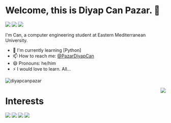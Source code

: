 # Welcome, this is Diyap Can Pazar. 👋

[![](https://img.shields.io/badge/linkedin-%230077B5.svg?&style=for-the-badge&logo=linkedin&logoColor=white)](https://www.linkedin.com/in/diyapcanpazar/)
[![](https://img.shields.io/badge/twitter-%231DA1F2.svg?&style=for-the-badge&logo=twitter&logoColor=white)](https://www.twitter.com/PazarDiyapCan)
[![](https://img.shields.io/badge/instagram-%23E4405F.svg?&style=for-the-badge&logo=instagram&logoColor=white)](https://instagram.com/diyapcanpzr)

I'm Can, a computer engineering student at Eastern Mediterranean University.

- 🌱 I'm currently learning [Python]
- 📫 How to reach me: [@PazarDiyapCan](https://twitter.com/PazarDiyapCan)
- 😄 Pronouns: he/him
- ⚡ I would love to learn. All...
<p align="left"> <img src="https://komarev.com/ghpvc/?username=diyapcanpazar" alt="diyapcanpazar" /> </p>


<img align='right' src="https://github-readme-stats.vercel.app/api?username=diyapcanpazar&show_icons=true&theme=merko">


# Interests
[![](https://img.shields.io/badge/python-cD1?style=for-the-badge&logo=python)]()
[![](https://img.shields.io/badge/java-cD1?style=for-the-badge&logo=java)]()
[![](https://img.shields.io/badge/numpy-cD1?style=for-the-badge&logo=numpy)]()
[![](https://img.shields.io/badge/tensorflow-cD1?style=for-the-badge&logo=tensorflow)]()
